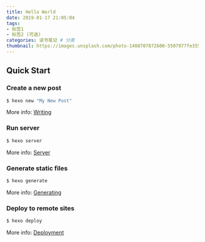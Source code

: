 ```yaml
---
title: Hello World
date: 2019-01-17 21:05:04
tags:
- 标签1
- 标签2 (可选)
categories: 读书笔记 # 分类
thumbnail: https://images.unsplash.com/photo-1488707872600-5507977fe355?ixlib=rb-1.2.1&ixid=eyJhcHBfaWQiOjEyMDd9&auto=format&fit=crop&w=500&q=60 # 略缩图
---
```


## Quick Start

### Create a new post

``` bash
$ hexo new "My New Post"
```

More info: [Writing](https://hexo.io/docs/writing.html)

### Run server

``` bash
$ hexo server
```

More info: [Server](https://hexo.io/docs/server.html)

### Generate static files

``` bash
$ hexo generate
```

More info: [Generating](https://hexo.io/docs/generating.html)

### Deploy to remote sites

``` bash
$ hexo deploy
```

More info: [Deployment](https://hexo.io/docs/deployment.html)
